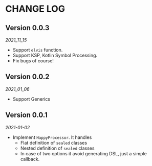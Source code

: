 CHANGE LOG
===

## Version 0.0.3

  _2021_11_15_

  * Support `elvis` function.
  * Support KSP, Kotlin Symbol Processing.
  * Fix bugs of course!

## Version 0.0.2

  _2021_01_06_

  * Support Generics

## Version 0.0.1

  _2021-01-02_

  * Implement `HappyProcessor`. It handles
     - Flat definition of `sealed` classes
     - Nested definition of `sealed` classes
     - In case of two options it avoid generating DSL, just a simple callback.
